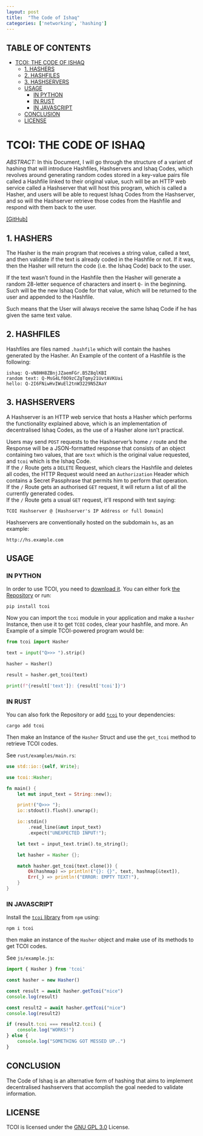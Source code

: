 ```yaml
---
layout: post
title:  "The Code of Ishaq"
categories: ['networking', 'hashing']
---
```


## TABLE OF CONTENTS
- [TCOI: THE CODE OF ISHAQ](#tcoi-the-code-of-ishaq)
  - [1. HASHERS](#1-hashers)
  - [2. HASHFILES](#2-hashfiles)
  - [3. HASHSERVERS](#3-hashservers)
  - [USAGE](#usage)
    - [IN PYTHON](#in-python)
    - [IN RUST](#in-rust)
    - [IN JAVASCRIPT](#in-javascript)
  - [CONCLUSION](#conclusion)
  - [LICENSE](#license)

# TCOI: THE CODE OF ISHAQ

*ABSTRACT:* In this Document, I will go through the structure of a variant of hashing that will introduce Hashfiles, Hashservers and Ishaq Codes, which revolves around generating random codes stored in a key-value pairs file called a Hashfile linked to their original value, such will be an HTTP web service called a Hashserver that will host this program, which is called a Hasher, and users will be able to request Ishaq Codes from the Hashserver, and so will the Hashserver retrieve those codes from the Hashfile and respond with them back to the user.

[[GitHub]](https://github.com/QurashiAkh/tcoi/)

## 1. HASHERS

The Hasher is the main program that receives a string value, called a text, and then validate if the text is already coded in the Hashfile or not. If it was, then the Hasher will return the code (i.e. the Ishaq Code) back to the user.

If the text wasn’t found in the Hashfile then the Hasher will generate a random 28-letter sequence of characters and insert `Q-` in the beginning. Such will be the new Ishaq Code for that value, which will be returned to the user and appended to the Hashfile.

Such means that the User will always receive the same Ishaq Code if he has given the same text value.

## 2. HASHFILES

Hashfiles are files named `.hashfile` which will contain the hashes generated by the Hasher. An Example of the content of a Hashfile is the following:

```
ishaq: Q-vN8HH8ZBnjJZaemFGr.B5Z8qlKBI
random text: Q-MsG4Lf0O9zCZgTqmy21UvtAVKUai
hello: Q-2I6FNiwHvIWuEl2tnW3229N5ZAaY
```

## 3. HASHSERVERS

A Hashserver is an HTTP web service that hosts a Hasher which performs the functionality explained above, which is an implementation of decentralised Ishaq Codes, as the use of a Hasher alone isn’t practical.

Users may send `POST` requests to the Hashserver’s home `/` route and the Response will be a JSON-formatted response that consists of an object containing two values, that are `text` which is the original value requested, and `tcoi` which is the Ishaq Code.  
If the `/` Route gets a `DELETE` Request, which clears the Hashfile and deletes all codes, the HTTP Request would need an `Authorization` Header which contains a Secret Passphrase that permits him to perform that operation.  
If the `/` Route gets an authorised `GET` request, it will return a list of all the currently generated codes.  
If the `/` Route gets a usual `GET` request, it'll respond with text saying:
```
TCOI Hashserver @ [Hashserver's IP Address or full Domain]
```

Hashservers are conventionally hosted on the subdomain `hs`, as an example:
```
http://hs.example.com
```

## USAGE

### IN PYTHON

In order to use TCOI, you need to [download it](https://pypi.org/project/tcoi/). You can either fork [the Repository](https://github.com/QurashiAkh/tcoi/) or run:

```
pip install tcoi
```

Now you can import the `tcoi` module in your application and make a `Hasher` Instance, then use it to get `TCOI` codes, clear your hashfile, and more. An Example of a simple TCOI-powered program would be:

```python
from tcoi import Hasher

text = input("Q>>> ").strip()

hasher = Hasher()

result = hasher.get_tcoi(text)

print(f"{result['text']}: {result['tcoi']}")
```

### IN RUST

You can also fork the Repository or add [`tcoi`](https://crates.io/crates/tcoi) to your dependencies:

```
cargo add tcoi
```

Then make an Instance of the `Hasher` Struct and use the `get_tcoi` method to retrieve TCOI codes.

See `rust/examples/main.rs`:
```rust
use std::io::{self, Write};

use tcoi::Hasher;

fn main() {
    let mut input_text = String::new();

    print!("Q>>> ");
    io::stdout().flush().unwrap();

    io::stdin()
        .read_line(&mut input_text)
        .expect("UNEXPECTED INPUT!");

    let text = input_text.trim().to_string();

    let hasher = Hasher {};

    match hasher.get_tcoi(text.clone()) {
        Ok(hashmap) => println!("{}: {}", text, hashmap[&text]),
        Err(_) => println!("ERROR: EMPTY TEXT!"),
    }
}
```

### IN JAVASCRIPT

Install the [`tcoi` library](https://www.npmjs.com/package/tcoi) from `npm` using:

```
npm i tcoi
```

then make an instance of the `Hasher` object and make use of its methods to get TCOI codes.

See `js/example.js`:
```javascript
import { Hasher } from 'tcoi'

const hasher = new Hasher()

const result = await hasher.getTcoi("nice")
console.log(result)

const result2 = await hasher.getTcoi("nice")
console.log(result2)

if (result.tcoi === result2.tcoi) {
    console.log("WORKS!")
} else {
    console.log("SOMETHING GOT MESSED UP..")
}
```

## CONCLUSION

The Code of Ishaq is an alternative form of hashing that aims to implement decentralised hashservers that accomplish the goal needed to validate information.

## LICENSE

TCOI is licensed under the [GNU GPL 3.0](https://www.gnu.org/licenses/gpl-3.0.txt) License.
